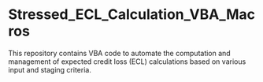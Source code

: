# Stressed_ECL_Calculation_VBA_Macros
This repository contains VBA code to automate the computation and management of expected credit loss (ECL) calculations based on various input and staging criteria.
